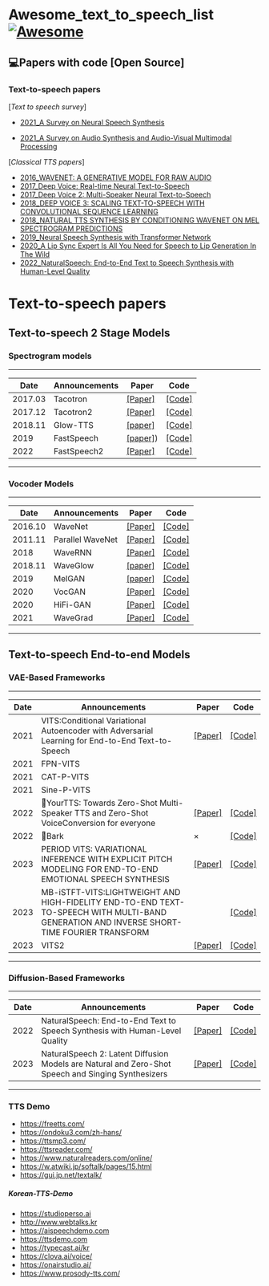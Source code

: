 # Awesome_text_to_speech_list [![Awesome](https://awesome.re/badge.svg)](https://awesome.re)


## 💻Papers with code [Open Source]




### Text-to-speech papers

[*Text to speech survey*]
- [2021_A Survey on Neural Speech Synthesis](https://arxiv.org/abs/2106.15561)

- [2021_A Survey on Audio Synthesis and Audio-Visual Multimodal Processing](https://arxiv.org/pdf/2108.00443.pdf)

[*Classical TTS papers*]

- [2016_WAVENET: A GENERATIVE MODEL FOR RAW AUDIO](https://arxiv.org/pdf/1609.03499.pdf)
- [2017_Deep Voice: Real-time Neural Text-to-Speech](https://arxiv.org/pdf/1702.07825.pdf)
- [2017_Deep Voice 2: Multi-Speaker Neural Text-to-Speech](https://arxiv.org/pdf/1705.08947.pdf)
- [2018_DEEP VOICE 3: SCALING TEXT-TO-SPEECH WITH CONVOLUTIONAL SEQUENCE LEARNING](https://arxiv.org/pdf/1710.07654.pdf)
- [2018_NATURAL TTS SYNTHESIS BY CONDITIONING WAVENET ON MEL SPECTROGRAM PREDICTIONS](https://arxiv.org/pdf/1712.05884.pdf) 
- [2019_Neural Speech Synthesis with Transformer Network](https://arxiv.org/pdf/1809.08895.pdf)
- [2020_A Lip Sync Expert Is All You Need for Speech to Lip Generation In The Wild](https://arxiv.org/pdf/2008.10010.pdf)
- [2022_NaturalSpeech: End-to-End Text to Speech Synthesis with Human-Level Quality](https://arxiv.org/pdf/2205.04421.pdf)




# Text-to-speech papers

## Text-to-speech 2 Stage Models

### Spectrogram models

--------------------------------------------------------------------------- 
| Date 	| Announcements 	| Paper | Code |
|-	|-	| -|  -|  
| 2017.03	| Tacotron	| [[Paper]](https://arxiv.org/abs/1703.10135) | [[Code]]()|
| 2017.12	| Tacotron2| [[Paper]](ttps://arxiv.org/abs/1712.05884) | [[Code]]()|
| 2018.11	| Glow-TTS | [[paper]]()|[[Code]]() |
| 2019	| FastSpeech |[[paper]](https://arxiv.org/pdf/1905.09263.pdf))|[[Code]]() |
| 2022	| FastSpeech2| [[Paper]](https://arxiv.org/abs/2006.04558) | [[Code]]()|
---------------------------------------------------------------------------

### Vocoder Models

--------------------------------------------------------------------------- 
| Date 	| Announcements 	| Paper | Code |
|-	|-	| -|  -|  
| 2016.10	| WaveNet	| [[Paper]]() | [[Code]]()|
| 2011.11	| Parallel WaveNet	| [[Paper]](https://arxiv.org/abs/1910.11480) | [[Code]]()|
| 2018	| WaveRNN| [[Paper]](https://github.com/fatchord/WaveRNN/) | [[Code]]()|
| 2018.11	| WaveGlow | [[paper]](https://arxiv.org/abs/1910.06711)|[[Code]]() |
| 2019	| MelGAN |[[paper]](https://arxiv.org/abs/1910.06711)|[[Code]]() |
| 2020	| VocGAN | [[Paper]]() | [[Code]]()|
| 2020	| HiFi-GAN| [[Paper]]() | [[Code]]()|
| 2021	| WaveGrad| [[Paper]](https://arxiv.org/abs/2009.00713) | [[Code]]()|
---------------------------------------------------------------------------


## Text-to-speech End-to-end Models

### VAE-Based  Frameworks

--------------------------------------------------------------------------- 
| Date 	| Announcements 	| Paper | Code |
|-	|-	| -|  -|  
| 2021	| VITS:Conditional Variational Autoencoder with Adversarial Learning for End-to-End Text-to-Speech	| [[Paper]](https://arxiv.org/pdf/2106.06103.pdf) | [[Code]](https://github.com/jaywalnut310/vits)
| 2021	| FPN-VITS | | |
| 2021	| CAT-P-VITS | | |
| 2021	| Sine-P-VITS | | |
| 2022	| 🐸YourTTS: Towards Zero-Shot Multi-Speaker TTS and Zero-Shot VoiceConversion for everyone|[[Paper]](https://arxiv.org/abs/2112.02418) | [[Code]]()|
| 2022	| 🐶Bark| × |[[Code]](https://github.com/suno-ai/bark) |
| 2023	| PERIOD VITS: VARIATIONAL INFERENCE WITH EXPLICIT PITCH MODELING FOR END-TO-END EMOTIONAL SPEECH SYNTHESIS|[[Paper]]()  |[[Code]]() |
| 2023	| MB-iSTFT-VITS:LIGHTWEIGHT AND HIGH-FIDELITY END-TO-END TEXT-TO-SPEECH WITH MULTI-BAND GENERATION AND INVERSE SHORT-TIME FOURIER TRANSFORM|  | [[Code]]()|
| 2023	| VITS2| [[Paper]](https://arxiv.org/abs/2307.16430) |[[Code]](https://arxiv.org/abs/2307.16430) |
---------------------------------------------------------------------------

### Diffusion-Based Frameworks

--------------------------------------------------------------------------- 
| Date 	| Announcements 	| Paper | Code |
|-	|-	| -|  -|  
| 2022	| NaturalSpeech: End-to-End Text to Speech Synthesis with Human-Level Quality	| [[Paper]](https://arxiv.org/abs/2205.04421) | [[Code]]()|
| 2023	| NaturalSpeech 2: Latent Diffusion Models are Natural and Zero-Shot Speech and Singing Synthesizers|[[Paper]](https://arxiv.org/pdf/2304.09116.pdf) | [[Code]]()|
---------------------------------------------------------------------------

### TTS Demo
- https://freetts.com/
- https://ondoku3.com/zh-hans/ 
- https://ttsmp3.com/ 
- https://ttsreader.com/ 
- https://www.naturalreaders.com/online/ 
- https://w.atwiki.jp/softalk/pages/15.html 
- https://gui.jp.net/textalk/ 

##### Korean-TTS-Demo
- https://studioperso.ai
- http://www.webtalks.kr
- https://aispeechdemo.com
- https://ttsdemo.com
- https://typecast.ai/kr
- https://clova.ai/voice/
- https://onairstudio.ai/
- https://www.prosody-tts.com/

